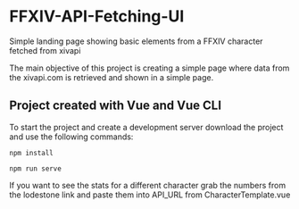 # FFXIV-API-Fetching-UI
Simple landing page showing basic elements from a FFXIV character fetched from xivapi

The main objective of this project is creating a simple page where data from the xivapi.com is retrieved and shown in a simple page.

## Project created with Vue and Vue CLI

To start the project and create a development server download the project and use the following commands:
```
npm install

npm run serve
```

If you want to see the stats for a different character grab the numbers from the lodestone link and paste them into API_URL from CharacterTemplate.vue
